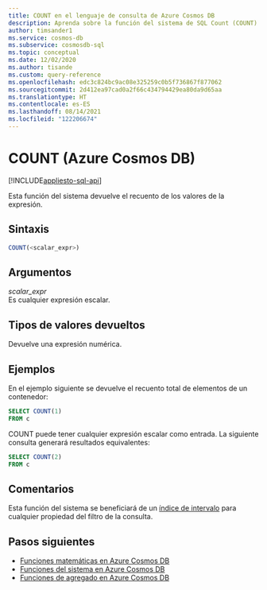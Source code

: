 ```yaml
---
title: COUNT en el lenguaje de consulta de Azure Cosmos DB
description: Aprenda sobre la función del sistema de SQL Count (COUNT) en Azure Cosmos DB.
author: timsander1
ms.service: cosmos-db
ms.subservice: cosmosdb-sql
ms.topic: conceptual
ms.date: 12/02/2020
ms.author: tisande
ms.custom: query-reference
ms.openlocfilehash: edc3c824bc9ac08e325259c0b5f736867f877062
ms.sourcegitcommit: 2d412ea97cad0a2f66c434794429ea80da9d65aa
ms.translationtype: HT
ms.contentlocale: es-ES
ms.lasthandoff: 08/14/2021
ms.locfileid: "122206674"
---
```

# <a name="count-azure-cosmos-db"></a>COUNT (Azure Cosmos DB)
[!INCLUDE[appliesto-sql-api](../includes/appliesto-sql-api.md)]

Esta función del sistema devuelve el recuento de los valores de la expresión.
  
## <a name="syntax"></a>Sintaxis
  
```sql
COUNT(<scalar_expr>)  
```  
  
## <a name="arguments"></a>Argumentos
  
*scalar_expr*  
   Es cualquier expresión escalar.
  
## <a name="return-types"></a>Tipos de valores devueltos
  
Devuelve una expresión numérica.  
  
## <a name="examples"></a>Ejemplos
  
En el ejemplo siguiente se devuelve el recuento total de elementos de un contenedor:
  
```sql
SELECT COUNT(1)
FROM c
``` 
COUNT puede tener cualquier expresión escalar como entrada. La siguiente consulta generará resultados equivalentes:

```sql
SELECT COUNT(2)
FROM c
```

## <a name="remarks"></a>Comentarios

Esta función del sistema se beneficiará de un [índice de intervalo](../index-policy.md#includeexclude-strategy) para cualquier propiedad del filtro de la consulta.

## <a name="next-steps"></a>Pasos siguientes

- [Funciones matemáticas en Azure Cosmos DB](sql-query-mathematical-functions.md)
- [Funciones del sistema en Azure Cosmos DB](sql-query-system-functions.md)
- [Funciones de agregado en Azure Cosmos DB](sql-query-aggregate-functions.md)